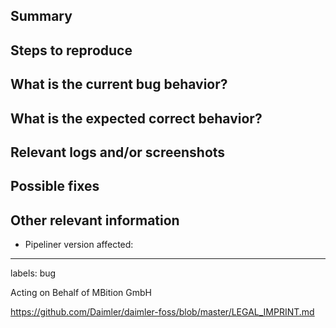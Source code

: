 ## Summary

[//]: # (Summarize the bug encountered concisely)


## Steps to reproduce

[//]: # (How one can reproduce the issue - this is very important)


## What is the current bug behavior?

[//]: # (What actually happens)


## What is the expected correct behavior?

[//]: # (What you should see instead)


## Relevant logs and/or screenshots

[//]: # (Paste any relevant logs - please use code blocks ``` --- ``` to format console output, logs, and code as it's hard to read otherwise. You can also add a Snippet and link it here. Check the markdown guide on GitHub for further tips)

## Possible fixes

[//]: # (If you can, link to the line of code that might be responsible for the problem)

## Other relevant information

[//]: # (Add the Pipeliner version. Substitute below the "x" by "1", "2" or the right version. Add more than one version if necessary)

* Pipeliner version affected: 

----
[//]: # (To review information about possible relevant labels for this issue please view the list of labels: https://github.com/Daimler/pipeliner/labels )

labels: bug

Acting on Behalf of MBition GmbH

https://github.com/Daimler/daimler-foss/blob/master/LEGAL_IMPRINT.md
